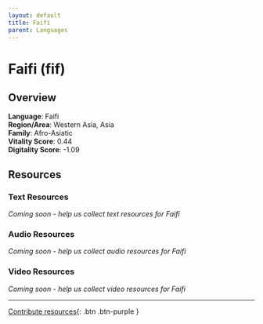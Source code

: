 ```yaml
---
layout: default
title: Faifi
parent: Languages
---
```


# Faifi (fif)

## Overview

**Language**: Faifi  
**Region/Area**: Western Asia, Asia  
**Family**: Afro-Asiatic  
**Vitality Score**: 0.44  
**Digitality Score**: -1.09  

## Resources

### Text Resources
*Coming soon - help us collect text resources for Faifi*

### Audio Resources
*Coming soon - help us collect audio resources for Faifi*

### Video Resources
*Coming soon - help us collect video resources for Faifi*

---

[Contribute resources](https://fairtrain.github.io/){: .btn .btn-purple }
